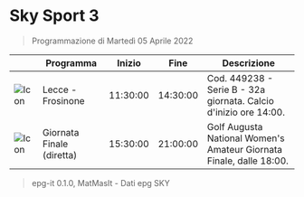 # Sky Sport 3
> Programmazione di Martedì 05 Aprile 2022

||Programma|Inizio|Fine|Descrizione|
|---|---|---|---|---|
|![Icon](https://guidatv.sky.it/uuid/4f1d8e3e-ad36-496e-9632-0e7338266088/cover?md5ChecksumParam=207fec601cf45ce1a2234af171760a66)|Lecce - Frosinone|11:30:00|14:30:00|Cod. 449238 - Serie B - 32a giornata. Calcio d&#039;inizio ore 14:00.
|![Icon](https://guidatv.sky.it/uuid/793c1473-a805-4f76-be6e-f6e08280480f/cover?md5ChecksumParam=86a1470646bf0d61860086eb5df0c211)|Giornata Finale (diretta)|15:30:00|21:00:00|Golf Augusta National Women&#039;s Amateur Giornata Finale, dalle 18:00.



 > epg-it 0.1.0, MatMasIt - Dati epg SKY